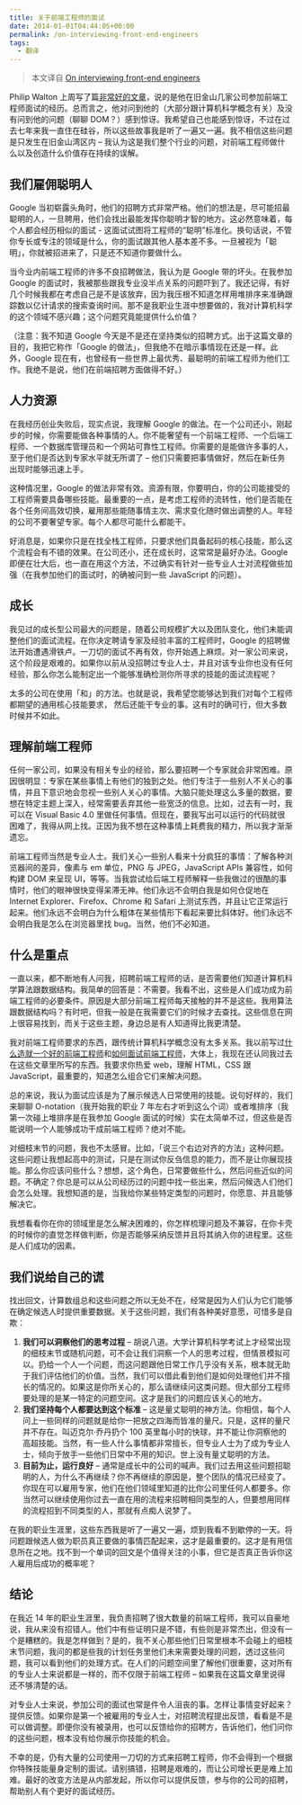 ```yaml
---
title: 关于前端工程师的面试
date: 2014-01-01T04:44:05+00:00
permalink: /on-interviewing-front-end-engineers
tags:
  - 翻译
---
```

> 本文译自 [On interviewing front-end engineers](http://www.nczonline.net/blog/2013/12/27/on-interviewing-front-end-engineers/)

Philip Walton 上周写了篇[非常好的文章](https://css-tricks.com/interviewing-front-end-engineer-san-francisco/)，说的是他在旧金山几家公司参加前端工程师面试的经历。总而言之，他对问到他的（大部分跟计算机科学概念有关）及没有问到他的问题（聊聊 DOM？）感到惊讶。我希望自己也能感到惊讶，不过在过去七年来我一直住在硅谷，所以这些故事我是听了一遍又一遍。我不相信这些问题是只发生在旧金山湾区内 – 我认为这是我们整个行业的问题，对前端工程师做什么以及创造什么价值存在持续的误解。

## 我们雇佣聪明人

Google 当初崭露头角时，他们的招聘方式非常严格。他们的想法是，尽可能招最聪明的人，一旦聘用，他们会找出最能发挥你聪明才智的地方。这必然意味着，每个人都会经历相似的面试 - 这面试试图将工程师的“聪明”标准化。换句话说，不管你专长或专注的领域是什么，你的面试跟其他人基本差不多。一旦被视为「聪明」，你就被招进来了，只是还不知道你要做什么。

当今业内前端工程师的许多不良招聘做法，我认为是 Google 带的坏头。在我参加 Google 的面试时，我被那些跟我专业没半点关系的问题吓到了。我还记得，有好几个时候我都在考虑自己是不是该放弃，因为我压根不知道怎样用堆排序来准确跟踪数以亿计请求的搜索查询时间。那不是我职业生涯中想要做的，我对计算机科学的这个领域不感兴趣；这个问题究竟能提供什么价值？

（注意：我不知道 Google 今天是不是还在坚持类似的招聘方式。出于这篇文章的目的，我把它称作「Google 的做法」，但我绝不在暗示事情现在还是一样。此外，Google 现在有，也曾经有一些世界上最优秀、最聪明的前端工程师为他们工作。我绝不是说，他们在前端招聘方面做得不好。）

## 人力资源

在我经历创业失败后，现实点说，我理解 Google 的做法。在一个公司还小，刚起步的时候，你需要能做各种事情的人。你不能奢望有一个前端工程师、一个后端工程师、一个数据库管理员和一个网站可靠性工程师。你需要的是能做许多事的人，至于他们是否达到专家水平就无所谓了 – 他们只需要把事情做好，然后在新任务出现时能够迅速上手。

这种情况里，Google 的做法非常有效。资源有限，你要明白，你的公司能接受的工程师需要具备哪些技能。最重要的一点，是考虑工程师的流转性，他们是否能在各个任务间高效切换，雇用那些能随事情主次、需求变化随时做出调整的人。年轻的公司不要奢望专家。每个人都尽可能什么都能干。

好消息是，如果你只是在找全栈工程师，只要求他们具备起码的核心技能，那么这个流程会有不错的效果。在公司还小，还在成长时，这常常是最好办法。Google 即便在壮大后，也一直在用这个方法，不过确实有针对一些专业人士对流程做些加强（在我参加他们的面试时，的确被问到一些 JavaScript 的问题）。

## 成长

我见过的成长型公司最大的问题是，随着公司规模扩大以及团队变化，他们未能调整他们的面试流程。在你决定聘请专家及经验丰富的工程师时，Google 的招聘做法开始遭遇滑铁卢。一刀切的面试不再有效，你开始遇上麻烦。对一家公司来说，这个阶段是艰难的。如果你以前从没招聘过专业人士，并且对该专业你也没有任何经验，那么你怎么能制定出一个能够准确检测你所寻求的技能的面试流程呢？

太多的公司在使用「和」的方法。也就是说，我希望您能够达到我们对每个工程师都期望的通用核心技能要求， 然后还能干专业的事。这有时的确可行，但大多数时候并不如此。

## 理解前端工程师

任何一家公司，如果没有相关专业的经验，那么要招聘一个专家就会非常困难。原因很明显：专家在某些事情上有他们的独到之处。他们专注于一些别人不关心的事情，并且下意识地会忽视一些别人关心的事情。大脑只能处理这么多量的数据，要想在特定主题上深入，经常需要丢弃其他一些宽泛的信息。比如，过去有一时，我可以在 Visual Basic 4.0 里做任何事情。但现在，要我写出可以运行的代码就很困难了，我得从网上找。正因为我不想在这种事情上耗费我的精力，所以我才渐渐遗忘。

前端工程师当然是专业人士。我们关心一些别人看来十分疯狂的事情：了解各种浏览器间的差异，像素与 em 单位，PNG 与 JPEG，JavaScript APIs 兼容性，如何构建 DOM 来呈现 UI，等等。当我尝试给后端工程师解释一些我做过的很酷的事情时，他们的眼神很快变得呆滞无神。他们永远不会明白我是如何仓促地在 Internet Explorer、Firefox、Chrome 和 Safari 上测试东西，并且让它正常运行起来。他们永远不会明白为什么粗体在某些情形下看起来要比斜体好。他们永远不会明白我是怎么在浏览器里找 bug。当然，他们不必知道。

## 什么是重点

一直以来，都不断地有人问我，招聘前端工程师的话，是否需要他们知道计算机科学算法跟数据结构。我简单的回答是：不需要。我看不出，这些是人们成功成为前端工程师的必要条件。原因是大部分前端工程师每天接触的并不是这些。我用算法跟数据结构吗？有时吧，但我一般是在我需要它们的时候才去查找。这些信息在网上很容易找到，而关于这些主题，身边总是有人知道得比我更清楚。

我对前端工程师要求的东西，跟传统计算机科学概念没有太多关系。我以前写过[什么造就一个好的前端工程师](https://www.nczonline.net/blog/2007/08/15/what-makes-a-good-front-end-engineer/)和[如何面试前端工程师](https://www.nczonline.net/blog/2010/01/05/interviewing-the-front-end-engineer/)，大体上，我现在还认同我过去在这些文章里所写的东西。我要求你热爱 web，理解 HTML，CSS 跟 JavaScript，最重要的，知道怎么组合它们来解决问题。

总的来说，我认为面试应该是为了展示候选人日常使用的技能。说句好样的，我们来聊聊 O-notation（我开始我的职业 7 年左右才听到这么个词）或者堆排序（我第一次碰上堆排序是在我参加 Google 面试的时候）实在太简单不过，但这些是否能说明一个人能够成功干成前端工程师？绝对不能。

对细枝末节的问题，我也不太感冒。比如，「说三个右边对齐的方法」这种问题。这些问题让我想起高中的测试，只是在测试你反刍信息的能力，而不是让你展现技能。那么你应该问些什么？想想，这个角色，日常要做些什么，然后问些近似的问题。不确定？你总是可以从公司经历过的问题中找一些出来，然后问候选人们他们会怎么处理。我想知道的是，当我给你某些特定类型的问题时，你愿意、并且能够解决它。

我想看看你在你的领域里是怎么解决困难的，你怎样梳理问题及不兼容，在你卡壳的时候你的直觉怎样做判断，你是否能够采纳反馈并且将其纳入你的进程里。这些是人们成功的因素。

## 我们说给自己的谎

找出回文，计算数组总和这些问题之所以无处不在，经常是因为人们认为它们能够在确定候选人时提供重要数据。关于这些问题，我们有各种美好意愿，可惜多是自欺：

1. **我们可以洞察他们的思考过程** – 胡说八道。大学计算机科学考试上才经常出现的细枝末节或随机问题，可不会让我们洞察一个人的思考过程，但情景模拟可以。扔给一个人一个问题，而这问题跟他日常工作几乎没有关系，根本就无助于我们评估他们的价值。当然，我们可以借此看到他们是如何处理他们并不擅长的情况的。如果这是你所关心的，那么请继续问这类问题。但大部分工程师要处理的是某一特定的问题空间。这才是我们的问题应该关心的地方。
2. **我们坚持每个人都要达到这个标准** – 这是量丈聪明的神方法。你相信，每个人问上一些同样的问题就是给你一把放之四海而皆准的量尺。只是，这样的量尺并不存在。叫迈克尔·乔丹扔个 100 英里每小时的快球，并不能让你洞察他的高超技能。当然，有一些人什么事情都非常擅长，但专业人士为了成为专业人士，倾向于放手一些他们日常中不用的知识。世上没有量丈聪明的方法。
3. **目前为止，运行良好** – 通常是成长中的公司的喊声。我们过去用这些问题招聪明的人，为什么不再继续？你不再继续的原因是，整个团队的情况已经变了。你现在可以雇用专家，他们在他们领域里知道的比你公司里任何人都要多。你当然可以继续使用你过去一直在用的流程来招聘相同类型的人，但要想用同样的流程招到不同类型的人，那就有点痴人说梦了。

在我的职业生涯里，这些东西我是听了一遍又一遍，烦到我看不到歇停的一天。将问题跟候选人做为职员真正要做的事情匹配起来，这才是最重要的。这才是有用信息所在之地。找不到一个单词的回文是个值得关注的小事，但它是否真正告诉你这人雇用后成功的概率呢？

## 结论

在我近 14 年的职业生涯里，我负责招聘了很大数量的前端工程师，我可以自豪地说，我从来没有招错人。他们中有些证明只是不错，有些则是非常杰出，但没有一个是糟糕的。我是怎样做到？是的，我不关心那些他们日常里根本不会碰上的细枝末节问题，我问的都是些我的计划任务里他们未来需要处理的问题，透过这些问题，我可以看到他们的处理方式。在人们的问题空间里了解他们很重要，这对所有的专业人士来说都是一样的，而不仅限于前端工程师 – 如果我在这篇文章里说得还不够清楚的话。

对专业人士来说，参加公司的面试也常是件令人沮丧的事。怎样让事情变好起来？提供反馈。如果你是第一个被雇用的专业人士，对招聘流程提出反馈，看看是不是可以做调整。即便你没有被录用，也可以反馈给你的招聘方，告诉他们，他们问你的这些问题，根本没有给你展示你技能的机会。

不幸的是，仍有大量的公司使用一刀切的方式来招聘工程师，你不会得到一个根据你特殊技能量身定制的面试。请别搞错，招聘是艰难的，而让公司增长更是难上加难。最好的改变方法是从内部发起，所以你可以提供反馈，参与你的公司的招聘，帮助别人有个更好的面试经历。